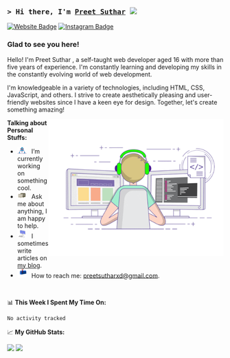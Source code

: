 ### <samp>&gt; Hi there, I'm <a href="https://preetsuthar.me" target="_blank">Preet Suthar</a> <img src="https://media.giphy.com/media/hvRJCLFzcasrR4ia7z/giphy.gif" width="25"> </samp>

[![Website Badge](https://img.shields.io/badge/Website-3b5998?style=flat-square&logo=google-chrome&logoColor=white)](https://preetsuthar.me)
[![Instagram Badge](https://img.shields.io/badge/-Instagram-e4405f?style=flat-square&logo=Instagram&logoColor=white)](https://instagram.com/nottpreet28/)

### Glad to see you here! &nbsp;

Hello! I'm Preet Suthar , a self-taught web developer aged 16 with more than five years of experience. I'm constantly learning and developing my skills in the constantly evolving world of web development.

I'm knowledgeable in a variety of technologies, including HTML, CSS, JavaScript, and others. I strive to create aesthetically pleasing and user-friendly websites since I have a keen eye for design. Together, let's create something amazing!

<img align="right" alt="GIF" src="https://github.com/preetsuthar17/preetsuthar17/blob/main/assets/coding.gif?raw=true" width="408" height="318" />


**Talking about Personal Stuffs:**

- <img src="https://github.com/preetsuthar17/preetsuthar17/blob/main/assets/developer.gif?raw=true" width="21" />&nbsp;&nbsp; I’m currently working on something cool.
- <img src="https://github.com/preetsuthar17/preetsuthar17/blob/main/assets/message.gif?raw=true" width="21" />&nbsp;&nbsp; Ask me about anything, I am happy to help.
- <img src="https://github.com/preetsuthar17/preetsuthar17/blob/main/assets/laptop.gif?raw=true" width="21" />&nbsp;&nbsp; I sometimes write articles on [my blog](https://blog.preetsuthar.me).
- <img src="https://github.com/preetsuthar17/preetsuthar17/blob/main/assets/letterbox.gif?raw=true" width="21" />&nbsp;&nbsp; How to reach me: preetsutharxd@gmail.com.
  
</br>

📊 **This Week I Spent My Time On:**

<!--START_SECTION:waka-->

```txt
No activity tracked
```

<!--END_SECTION:waka-->

📈 **My GitHub Stats:**

<p>
  <img height="180em" src="https://github-readme-stats.vercel.app/api?username=preetsuthar17&show_icons=true&hide_border=true&&count_private=true&include_all_commits=true" />
  <img height="180em" src="https://github-readme-stats.vercel.app/api/top-langs/?username=preetsuthar17&exclude_repo=KNN-Image-Classification&show_icons=true&hide_border=true&layout=compact&langs_count=8"/>
</p>
